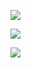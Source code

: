 ![](https://img2018.cnblogs.com/blog/1446249/202001/1446249-20200101154314604-2089020559.png)

![](https://img2018.cnblogs.com/blog/1446249/202001/1446249-20200101154318924-509317068.png)

![](https://img2018.cnblogs.com/blog/1446249/202001/1446249-20200101154323257-1220140517.png)
